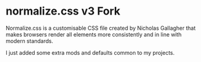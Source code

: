 # normalize.css v3 Fork

Normalize.css is a customisable CSS file created by Nicholas Gallagher that makes browsers render all
elements more consistently and in line with modern standards.

I just added some extra mods and defaults common to my projects.
